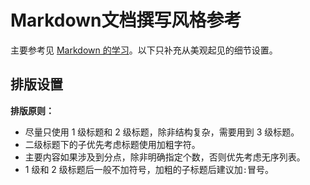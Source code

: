 # Markdown文档撰写风格参考

主要参考见 [Markdown 的学习](必学工具/Markdown.md)。以下只补充从美观起见的细节设置。

## 排版设置

**排版原则：**

- 尽量只使用 1 级标题和 2 级标题，除非结构复杂，需要用到 3 级标题。
- 二级标题下的子优先考虑标题使用加粗字符。
- 主要内容如果涉及到分点，除非明确指定个数，否则优先考虑无序列表。
- 1 级和 2 级标题后一般不加符号，加粗的子标题后建议加`:`冒号。

